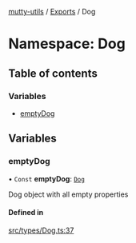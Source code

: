 [mutty-utils](../README.md) / [Exports](../modules.md) / Dog

# Namespace: Dog

## Table of contents

### Variables

- [emptyDog](Dog.md#emptydog)

## Variables

### emptyDog

• `Const` **emptyDog**: [`Dog`](../interfaces/Dog.md)

Dog object with all empty properties

#### Defined in

[src/types/Dog.ts:37](https://github.com/jonlaing/mutty-utils/blob/c9372b5/src/types/Dog.ts#L37)
